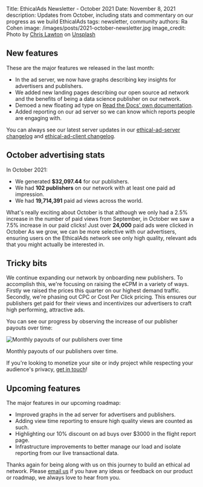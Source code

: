 Title: EthicalAds Newsletter - October 2021
Date: November 8, 2021
description: Updates from October, including stats and commentary on our progress as we build EthicalAds
tags: newsletter, community
authors: Ra Cohen
image: /images/posts/2021-october-newsletter.jpg
image_credit: <span>Photo by <a href="https://unsplash.com/@chrislawton?utm_source=unsplash&utm_medium=referral&utm_content=creditCopyText">Chris Lawton</a> on <a href="https://unsplash.com/s/photos/fall?utm_source=unsplash&utm_medium=referral&utm_content=creditCopyText">Unsplash</a></span>


## New features

These are the major features we released in the last month:

* In the ad server, we now have graphs describing key insights for advertisers and publishers.
* We added new landing pages describing our open source ad network and the benefits of being a data science publisher on our network.
* Demoed a new floating ad type on [Read the Docs' own documentation](https://docs.readthedocs.io/en/stable/).
* Added reporting on our ad server so we can know which reports people are engaging with.

You can always see our latest server updates in our [ethical-ad-server changelog](https://ethical-ad-server.readthedocs.io/en/latest/developer/changelog.html) and [ethical-ad-client changelog](https://ethical-ad-client.readthedocs.io/en/latest/changelog.html).


## October advertising stats

In October 2021:

* We generated **$32,097.44** for our publishers.
* We had **102 publishers** on our network with at least one paid ad impression.
* We had **19,714,391** paid ad views across the world.

What's really exciting about October is that although we only had
a 2.5% increase in the number of paid views from September,
in October we saw a 7.5% increase in our paid clicks!
Just over **24,000** paid ads were clicked in October
As we grow, we can be more selective with our advertisers,
ensuring users on the EthicalAds network see only high quality, relevant ads
that you might actually be interested in.

## Tricky bits

We continue expanding our network by onboarding new publishers.
To accomplish this, we're focusing on raising the eCPM in a variety of ways.
Firstly we raised the prices this quarter on our highest demand traffic.
Secondly, we're phasing out CPC or Cost Per Click pricing.
This ensures our publishers get paid for their views and
incentivizes our advertisers to craft high performing, attractive ads.

You can see our progress by observing the increase of our publisher payouts over time:

<div class="postimage">
  <img class="w-100" src="{static}../images/charts/2021-october-publisherpayouts.png" alt="Monthly payouts of our publishers over time">
  <p>Monthly payouts of our publishers over time.</p>
</div>

If you're looking to monetize your site or indy project
while respecting your audience's privacy,
[get in touch]({filename}../pages/publishers.md#inbound-form)!

## Upcoming features

The major features in our upcoming roadmap:

* Improved graphs in the ad server for advertisers and publishers.
* Adding view time reporting to ensure high quality views are counted as such.
* Highlighting our 10% discount on ad buys over $3000 in the flight report page.
* Infrastructure improvements to better manage our load and isolate reporting from our live transactional data.


Thanks again for being along with us on this journey to build an ethical ad network.
Please [email us](mailto:ads@ethicalads.io) if you have any ideas or feedback on our product or roadmap,
we always love to hear from you.
